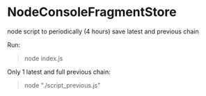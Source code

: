 # NodeConsoleFragmentStore
node script to periodically (4 hours) save latest and previous chain


Run:

  > node index.js
  
  
  
Only 1 latest and full previous chain:

  > node "./script_previous.js"
  
 

